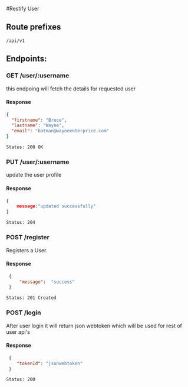 #Restify User

## Route prefixes
   ```/api/v1```

## Endpoints:

### GET /user/:username

this endpoing will fetch the details for requested user

#### Response

```json
{
  "firstname": "Bruce",
  "lastname": "Wayne",
  "email": "batman@wayneenterprice.com"
}
```

`Status: 200 OK`


### PUT /user/:username

update the user profile

#### Response
```json
{
    message:"updated successfully"
}
```
`Status: 204`

### POST /register

Registers a User.

#### Response

```json
 {
     "message":  "success"
 }
```

`Status: 201 Created`

### POST /login

After user login it will return json webtoken which will be used for rest of user api's

#### Response

```json
 {
    "tokenId": "jsonwebtoken"
 }
```

`Status: 200`